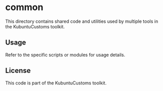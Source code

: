 # common

This directory contains shared code and utilities used by multiple tools in the KubuntuCustoms toolkit.

## Usage
Refer to the specific scripts or modules for usage details.

## License
This code is part of the KubuntuCustoms toolkit. 